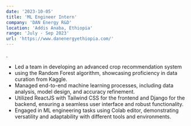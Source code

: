 ```yaml
---
date: '2023-10-05'
title: 'ML Engineer Intern'
company: 'DAN Energy R&D'
location: 'Addis Anaba, Ethiopia'
range: 'July - Sep 2023'
url: 'https://www.danenergyethiopia.com/'
---
```


.

- Led a team in developing an advanced crop recommendation system
- using the Random Forest algorithm, showcasing proficiency in data curation from Kaggle.
- Managed end-to-end machine learning processes, including data analysis, model design, and accuracy refinement.
- Utilized ReactJS with Tailwind CSS for the frontend and Django for the backend, ensuring a seamless user interface and robust functionality.
- Engaged in ML engineering tasks using Colab editor, demonstrating versatility and adaptability with different tools and environments.
